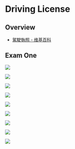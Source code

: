 # Driving License


## Overview

- [駕駛執照 - 维基百科](https://zh.wikipedia.org/wiki/%E9%A7%95%E9%A7%9B%E5%9F%B7%E7%85%A7)


## Exam One


![](https://s3-us-west-2.amazonaws.com/notion-static/Kw988xZLTvKTrjMZ9D63_--%20...jpg)

![](https://s3-us-west-2.amazonaws.com/notion-static/UiQv2omETKGyFpVrxuhy_--%20...jpg)

![](https://s3-us-west-2.amazonaws.com/notion-static/I0LvfE4PTCqd0rIjBoqo_--%20...jpg)

![](https://s3-us-west-2.amazonaws.com/notion-static/gcSeiZRRSkyI8oteGWq0_--%20...jpg)

![](https://s3-us-west-2.amazonaws.com/notion-static/GVxifp1HRhOJDGgtXHO7_--%20...jpg)

![](https://s3-us-west-2.amazonaws.com/notion-static/9e47wBIT1ick3nbP3tNn_--%20...jpg)

![](https://s3-us-west-2.amazonaws.com/notion-static/nC2m8CY1QayEfIeQsnEy_--%20...jpg)

![](https://s3-us-west-2.amazonaws.com/notion-static/eeSX642kSDWis0XmbmiX_--%20...jpg)

![](https://s3-us-west-2.amazonaws.com/notion-static/9DEL3H7tR7acSapTd5TF_--%20...jpg)
